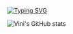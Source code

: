 [![Typing SVG](https://readme-typing-svg.herokuapp.com?font=Fira+Code&pause=1000&random=false&width=435&lines=Hello+everybody+!!!;My+name+is+Vin%C3%ADcius;self-taught+in+learning+Programming;My+favorite+language+is+Python;Cuz+it's+more+powerful+and+versatile;+than+others)](https://git.io/typing-svg)

![Vini's GitHub stats](https://github-readme-stats.vercel.app/api?username=viniped&show_icons=true&theme=radical)
